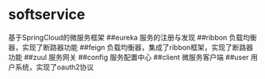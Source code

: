 # softservice
基于SpringCloud的微服务框架
##eureka
服务的注册与发现
##ribbon
负载均衡器，实现了断路器功能
##feign
负载均衡器，集成了ribbon框架，实现了断路器功能
##zuul
服务网关
##config
服务配置中心
##client
微服务客户端
##user
用户系统，实现了oauth2协议